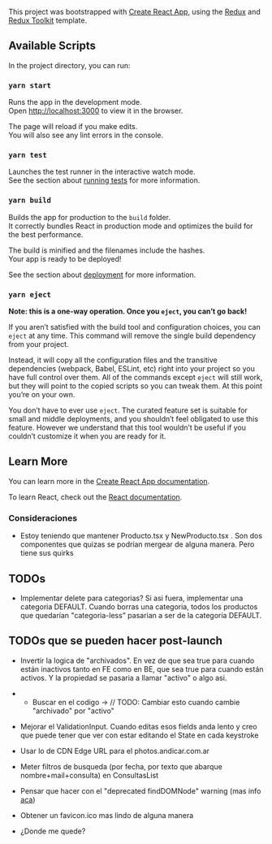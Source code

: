 This project was bootstrapped with [Create React App](https://github.com/facebook/create-react-app), using the [Redux](https://redux.js.org/) and [Redux Toolkit](https://redux-toolkit.js.org/) template.

## Available Scripts

In the project directory, you can run:

### `yarn start`

Runs the app in the development mode.<br />
Open [http://localhost:3000](http://localhost:3000) to view it in the browser.

The page will reload if you make edits.<br />
You will also see any lint errors in the console.

### `yarn test`

Launches the test runner in the interactive watch mode.<br />
See the section about [running tests](https://facebook.github.io/create-react-app/docs/running-tests) for more information.

### `yarn build`

Builds the app for production to the `build` folder.<br />
It correctly bundles React in production mode and optimizes the build for the best performance.

The build is minified and the filenames include the hashes.<br />
Your app is ready to be deployed!

See the section about [deployment](https://facebook.github.io/create-react-app/docs/deployment) for more information.

### `yarn eject`

**Note: this is a one-way operation. Once you `eject`, you can’t go back!**

If you aren’t satisfied with the build tool and configuration choices, you can `eject` at any time. This command will remove the single build dependency from your project.

Instead, it will copy all the configuration files and the transitive dependencies (webpack, Babel, ESLint, etc) right into your project so you have full control over them. All of the commands except `eject` will still work, but they will point to the copied scripts so you can tweak them. At this point you’re on your own.

You don’t have to ever use `eject`. The curated feature set is suitable for small and middle deployments, and you shouldn’t feel obligated to use this feature. However we understand that this tool wouldn’t be useful if you couldn’t customize it when you are ready for it.

## Learn More

You can learn more in the [Create React App documentation](https://facebook.github.io/create-react-app/docs/getting-started).

To learn React, check out the [React documentation](https://reactjs.org/).

### Consideraciones
- Estoy teniendo que mantener Producto.tsx y NewProducto.tsx . Son dos componentes que quizas se podrían mergear de alguna manera. Pero tiene sus quirks

## TODOs
- Implementar delete para categorias? Si asi fuera, implementar una categoria DEFAULT. Cuando borras una categoria, todos los productos que quedarían "categoria-less" pasarian a ser de la categoria DEFAULT.

## TODOs que se pueden hacer post-launch
- Invertir la logica de "archivados". En vez de que sea true para cuando están inactivos tanto en FE como en BE, que sea true para cuando están activos. Y la propiedad se pasaria a llamar "activo" o algo asi.
- - Buscar en el codigo -> // TODO: Cambiar esto cuando cambie "archivado" por "activo"
- Mejorar el ValidationInput. Cuando editas esos fields anda lento y creo que puede tener que ver con estar editando el State en cada keystroke
- Usar lo de CDN Edge URL para el photos.andicar.com.ar
- Meter filtros de busqueda (por fecha, por texto que abarque nombre+mail+consulta) en ConsultasList
- Pensar que hacer con el "deprecated findDOMNode" warning (mas info [aca](https://github.com/nanxiaobei/react-slide-routes))
- Obtener un favicon.ico mas lindo de alguna manera


- ¿Donde me quede?






